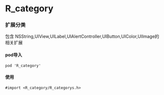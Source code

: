 # R_category
### 扩展分类

包含 NSString,UIView,UILabel,UIAlertController,UIButton,UIColor,UIImage的相关扩展

#### pod导入

```
pod 'R_category'
```

#### 使用

```
#import <R_category/R_categorys.h>
```


